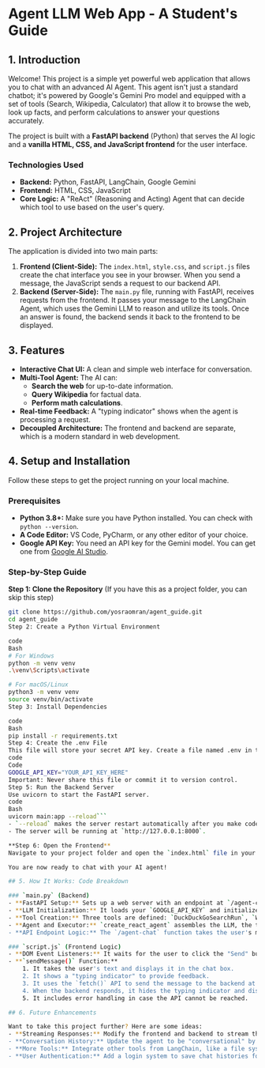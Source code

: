# Agent LLM Web App - A Student's Guide

## 1. Introduction

Welcome! This project is a simple yet powerful web application that allows you to chat with an advanced AI Agent. This agent isn't just a standard chatbot; it's powered by Google's Gemini Pro model and equipped with a set of tools (Search, Wikipedia, Calculator) that allow it to browse the web, look up facts, and perform calculations to answer your questions accurately.

The project is built with a **FastAPI backend** (Python) that serves the AI logic and a **vanilla HTML, CSS, and JavaScript frontend** for the user interface.

### Technologies Used
- **Backend:** Python, FastAPI, LangChain, Google Gemini
- **Frontend:** HTML, CSS, JavaScript
- **Core Logic:** A "ReAct" (Reasoning and Acting) Agent that can decide which tool to use based on the user's query.

## 2. Project Architecture

The application is divided into two main parts:

1.  **Frontend (Client-Side):** The `index.html`, `style.css`, and `script.js` files create the chat interface you see in your browser. When you send a message, the JavaScript sends a request to our backend API.
2.  **Backend (Server-Side):** The `main.py` file, running with FastAPI, receives requests from the frontend. It passes your message to the LangChain Agent, which uses the Gemini LLM to reason and utilize its tools. Once an answer is found, the backend sends it back to the frontend to be displayed.

## 3. Features

- **Interactive Chat UI:** A clean and simple web interface for conversation.
- **Multi-Tool Agent:** The AI can:
    - **Search the web** for up-to-date information.
    - **Query Wikipedia** for factual data.
    - **Perform math calculations**.
- **Real-time Feedback:** A "typing indicator" shows when the agent is processing a request.
- **Decoupled Architecture:** The frontend and backend are separate, which is a modern standard in web development.

## 4. Setup and Installation

Follow these steps to get the project running on your local machine.

### Prerequisites

- **Python 3.8+:** Make sure you have Python installed. You can check with `python --version`.
- **A Code Editor:** VS Code, PyCharm, or any other editor of your choice.
- **Google API Key:** You need an API key for the Gemini model. You can get one from [Google AI Studio](https://aistudio.google.com/app/apikey).

### Step-by-Step Guide

**Step 1: Clone the Repository**
(If you have this as a project folder, you can skip this step)
```bash
git clone https://github.com/yosraomran/agent_guide.git
cd agent_guide
Step 2: Create a Python Virtual Environment

code
Bash
# For Windows
python -m venv venv
.\venv\Scripts\activate

# For macOS/Linux
python3 -m venv venv
source venv/bin/activate
Step 3: Install Dependencies

code
Bash
pip install -r requirements.txt
Step 4: Create the .env File
This file will store your secret API key. Create a file named .env in the root of your project directory and add your Google API key to it.
code
Code
GOOGLE_API_KEY="YOUR_API_KEY_HERE"
Important: Never share this file or commit it to version control.
Step 5: Run the Backend Server
Use uvicorn to start the FastAPI server.
code
Bash
uvicorn main:app --reload```
- `--reload` makes the server restart automatically after you make code changes.
- The server will be running at `http://127.0.0.1:8000`.

**Step 6: Open the Frontend**
Navigate to your project folder and open the `index.html` file in your web browser. You can usually do this by simply double-clicking the file.

You are now ready to chat with your AI agent!

## 5. How It Works: Code Breakdown

### `main.py` (Backend)
- **FastAPI Setup:** Sets up a web server with an endpoint at `/agent-chat` that accepts POST requests.
- **LLM Initialization:** It loads your `GOOGLE_API_KEY` and initializes the `ChatGoogleGenerativeAI` model.
- **Tool Creation:** Three tools are defined: `DuckDuckGoSearchRun`, `WikipediaQueryRun`, and `LLMMathChain`. Each is wrapped in a `Tool` object with a name and a description. The description is crucial, as it tells the agent *when* to use the tool.
- **Agent and Executor:** `create_react_agent` assembles the LLM, the tools, and a prompt template. The `AgentExecutor` is the runtime that actually executes the agent's decisions (e.g., "Use the Calculator tool with the input '5+5'").
- **API Endpoint Logic:** The `/agent-chat` function takes the user's message, passes it to the `agent_executor.invoke`, and returns the final `output` as a JSON response.

### `script.js` (Frontend Logic)
- **DOM Event Listeners:** It waits for the user to click the "Send" button or press "Enter".
- **`sendMessage()` Function:**
    1. It takes the user's text and displays it in the chat box.
    2. It shows a "typing indicator" to provide feedback.
    3. It uses the `fetch()` API to send the message to the backend at `http://127.0.0.1:8000/agent-chat`.
    4. When the backend responds, it hides the typing indicator and displays the bot's message in the chat.
    5. It includes error handling in case the API cannot be reached.

## 6. Future Enhancements

Want to take this project further? Here are some ideas:
- **Streaming Responses:** Modify the frontend and backend to stream the agent's thought process and final answer token-by-token, making it feel more responsive.
- **Conversation History:** Update the agent to be "conversational" by passing the chat history along with the new question, allowing it to remember context.
- **More Tools:** Integrate other tools from LangChain, like a file system tool to read local files or a Python REPL tool to execute code.
- **User Authentication:** Add a login system to save chat histories for different users.
